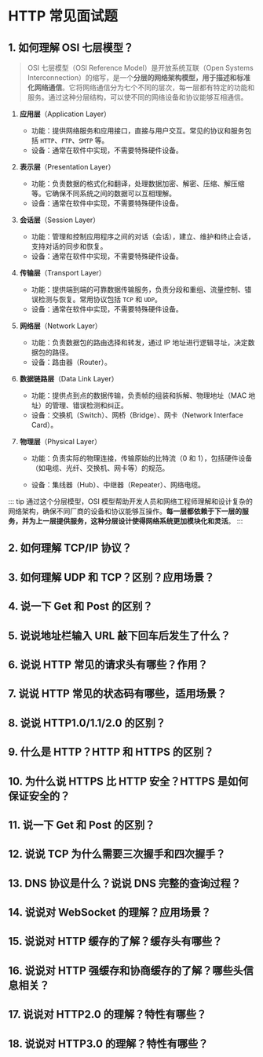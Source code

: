 # HTTP 常见面试题

## 1. 如何理解 OSI 七层模型？

> OSI 七层模型（OSI Reference Model）是开放系统互联（Open Systems Interconnection）的缩写，是一个<b>分层的网络架构模型，用于描述和标准化网络通信</b>。它将网络通信分为七个不同的层次，每一层都有特定的功能和服务。通过这种分层结构，可以使不同的网络设备和协议能够互相通信。

1. <b>应用层</b>（Application Layer）

   - 功能：提供网络服务和应用接口，直接与用户交互。常见的协议和服务包括 `HTTP`、`FTP`、`SMTP` 等。
   - 设备：通常在软件中实现，不需要特殊硬件设备。

2. <b>表示层</b>（Presentation Layer）

   - 功能：负责数据的格式化和翻译，处理数据加密、解密、压缩、解压缩等。它确保不同系统之间的数据可以互相理解。
   - 设备：通常在软件中实现，不需要特殊硬件设备。

3. <b>会话层</b>（Session Layer）

   - 功能：管理和控制应用程序之间的对话（会话），建立、维护和终止会话，支持对话的同步和恢复。
   - 设备：通常在软件中实现，不需要特殊硬件设备。

4. <b>传输层</b>（Transport Layer）

   - 功能：提供端到端的可靠数据传输服务，负责分段和重组、流量控制、错误检测与恢复。常用协议包括 `TCP` 和 `UDP`。
   - 设备：通常在软件中实现，不需要特殊硬件设备。

5. <b>网络层</b>（Network Layer）

   - 功能：负责数据包的路由选择和转发，通过 IP 地址进行逻辑寻址，决定数据包的路径。
   - 设备：路由器（Router）。

6. <b>数据链路层</b>（Data Link Layer）

   - 功能：提供点到点的数据传输，负责帧的组装和拆解、物理地址（MAC 地址）的管理、错误检测和纠正。
   - 设备：交换机（Switch）、网桥（Bridge）、网卡（Network Interface Card）。

7. <b>物理层</b>（Physical Layer）

   - 功能：负责实际的物理连接，传输原始的比特流（0 和 1），包括硬件设备（如电缆、光纤、交换机、网卡等）的规范。

   - 设备：集线器（Hub）、中继器（Repeater）、网络电缆。

::: tip
通过这个分层模型，OSI 模型帮助开发人员和网络工程师理解和设计复杂的网络架构，确保不同厂商的设备和协议能够互操作。<b>每一层都依赖于下一层的服务，并为上一层提供服务，这种分层设计使得网络系统更加模块化和灵活</b>。
:::

## 2. 如何理解 TCP/IP 协议？

## 3. 如何理解 UDP 和 TCP？区别？应用场景？

## 4. 说一下 Get 和 Post 的区别？

## 5. 说说地址栏输入 URL 敲下回车后发生了什么？

## 6. 说说 HTTP 常见的请求头有哪些？作用？

## 7. 说说 HTTP 常见的状态码有哪些，适用场景？

## 8. 说说 HTTP1.0/1.1/2.0 的区别？

## 9. 什么是 HTTP？HTTP 和 HTTPS 的区别？

## 10. 为什么说 HTTPS 比 HTTP 安全？HTTPS 是如何保证安全的？

## 11. 说一下 Get 和 Post 的区别？

## 12. 说说 TCP 为什么需要三次握手和四次握手？

## 13. DNS 协议是什么？说说 DNS 完整的查询过程？

## 14. 说说对 WebSocket 的理解？应用场景？

## 15. 说说对 HTTP 缓存的了解？缓存头有哪些？

## 16. 说说对 HTTP 强缓存和协商缓存的了解？哪些头信息相关？

## 17. 说说对 HTTP2.0 的理解？特性有哪些？

## 18. 说说对 HTTP3.0 的理解？特性有哪些？
